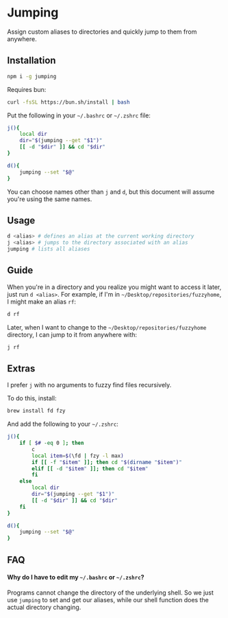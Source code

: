 # Jumping

Assign custom aliases to directories and quickly jump to them
from anywhere.

## Installation

```sh
npm i -g jumping
```

Requires bun:

```sh
curl -fsSL https://bun.sh/install | bash
```

Put the following in your `~/.bashrc` or `~/.zshrc` file:

```sh
j(){
	local dir
	dir="$(jumping --get "$1")"
	[[ -d "$dir" ]] && cd "$dir"
}

d(){
	jumping --set "$@"
}
```

You can choose names other than `j` and `d`, but this document
will assume you're using the same names.

## Usage

```sh
d <alias> # defines an alias at the current working directory
j <alias> # jumps to the directory associated with an alias
jumping # lists all aliases
```

## Guide

When you're in a directory and you realize you might want to
access it later, just run `d <alias>`. For example, if I'm in
`~/Desktop/repositories/fuzzyhome`, I might make an alias `rf`:

```sh
d rf
```

Later, when I want to change to the
`~/Desktop/repositories/fuzzyhome` directory, I can jump to it from
anywhere with:

```sh
j rf
```

## Extras

I prefer `j` with no arguments to fuzzy find files recursively.

To do this, install:

```sh
brew install fd fzy
```

And add the following to your `~/.zshrc`:

```sh
j(){
	if [ $# -eq 0 ]; then
		c
		local item=$(\fd | fzy -l max)
		if [[ -f "$item" ]]; then cd "$(dirname "$item")"
		elif [[ -d "$item" ]]; then cd "$item"
		fi
	else
		local dir
		dir="$(jumping --get "$1")"
		[[ -d "$dir" ]] && cd "$dir"
	fi
}

d(){
	jumping --set "$@"
}
```

## FAQ

#### Why do I have to edit my `~/.bashrc` or `~/.zshrc`?

Programs cannot change the directory of the underlying shell. So we
just use `jumping` to set and get our aliases, while our shell
function does the actual directory changing.

